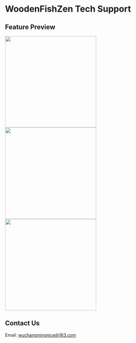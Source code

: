 # WoodenFishZen Tech Support

## Feature Preview

<image src="./images/main-page.png" width="300px" />
<image src="./images/settings-page.png" width="300px" />
<image src="./images/music-setting.png" width="300px" />

## Contact Us

Email: wuchangmingnice@163.com
